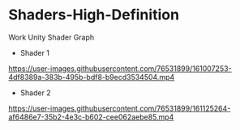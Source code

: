 # Shaders-High-Definition
Work Unity Shader Graph

* Shader 1 

https://user-images.githubusercontent.com/76531899/161007253-4df8389a-383b-495b-bdf8-b9ecd3534504.mp4

* Shader 2

https://user-images.githubusercontent.com/76531899/161125264-af6486e7-35b2-4e3c-b602-cee062aebe85.mp4

